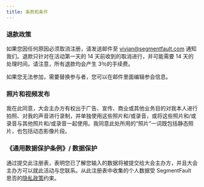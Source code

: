 ```yaml
---
title: 条款和条件
---
```

### 退款政策

如果您因任何原因必须取消注册，请发送邮件至 vivian@segmentfault.com 通知我们。退款只针对在活动第一天的 14 天前收到的取消进行，并可能需要 14 天的处理时间。请注意，所有退款均会产生 3％的手续费。

如果您无法参加，需要替换参与者，您可以在邮件里面编辑参会信息。

### 照片和视频发布

我在此同意，大会主办方有权出于广告、宣传、商业或其他业务目的对我本人进行拍照、对我的声音进行录制，并单独使用这些照片和/或录音，或将这些照片和/或录音与其他照片和/或录音一起使用。我同意此处所用的“照片”一词既包括静态照片，也包括动态影像片段。

### 《通用数据保护条例》/ 数据保护

通过提交此注册表，表明您已了解您输入的数据将被提交给大会主办方，并且大会主办方可以就此活动与您联系。从此注册表中收集的个人数据受 SegmentFault 思否的[隐私政策](https://segmentfault.com/privacy)约束。